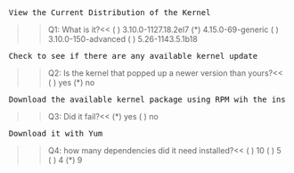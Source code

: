<pre> View the Current Distribution of the Kernel </pre>
>>Q1: What is it?<<
( ) 3.10.0-1127.18.2el7
(*) 4.15.0-69-generic
( ) 3.10.0-150-advanced
( ) 5.26-1143.5.1b18

<pre> Check to see if there are any available kernel update </pre>
>>Q2: Is the kernel that popped up a newer version than yours?<<
( ) yes
(*) no

<pre> Download the available kernel package using RPM wih the install options</pre>
>>Q3: Did it fail?<<
(*) yes
( ) no

<pre> Download it with Yum </pre>
>>Q4: how many dependencies did it need installed?<<
( ) 10
( ) 5
( ) 4
(*) 9
